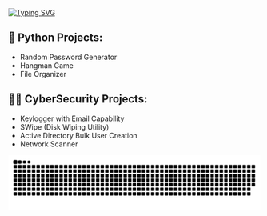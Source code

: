 <!DOCTYPE html>
<html>
  <head>
  <a href="https://git.io/typing-svg"><img src="https://readme-typing-svg.demolab.com?font=Audiowide&size=31&pause=1000&color=3EF77A&center=true&width=435&lines=hi+there!+Solomon+here;a+junior+python+dev;and+a+cybersecurity+buff" alt="Typing SVG" /></a>
   
  <h2>  🐍 Python Projects:</h2>
<ul>
  <li>Random Password Generator</li>
  <li>Hangman Game</li>
  <li>File Organizer</li>
</ul>
    <h2>👨‍💻 CyberSecurity Projects:</h2>
<ul>
  <li>Keylogger with Email Capability</li>
  <li>SWipe (Disk Wiping Utility)</li>
  <li>Active Directory Bulk User Creation</li>
  <li>Network Scanner</li>
</ul>

  <img src="https://raw.githubusercontent.com/Elanza-48/Elanza-48/main/resources/img/github-contribution-grid-snake.svg" alt="Contribution Grid Snake">
  </head>
  <body>
  </body>
</html>
